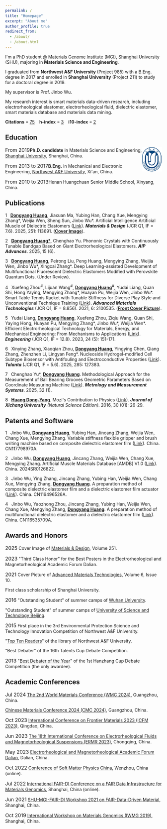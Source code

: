 ```yaml
---
permalink: /
title: "Homepage"
excerpt: "About me"
author_profile: true
redirect_from: 
  - /about/
  - /about.html
---
```


I'm a PhD student @ [Materials Genome Institute](https://mgi.shu.edu.cn/) (MGI), [Shanghai University](https://www.shu.edu.cn/) (SHU), majoring in **Materials Science and Engineering**.

I graduated from **Northwest A&F University** (Project 985) with a B.Eng. degree in 2017 and enrolled in **Shanghai University** (Project 211) to study for a doctoral degree in 2019.

My supervisor is Prof. Jinbo Wu.

My research interest is smart materials data-driven research, including electrorheological elastomer, electrorheological fluid, dielectric elastomer, smart materials database and materials data mining.

**Citations** = [75](https://scholar.google.com/citations?user=2MzGV54AAAAJ&hl=en) &ensp; **h-index** = [3](https://scholar.google.com/citations?user=2MzGV54AAAAJ&hl=en) &ensp; **i10-index** = [2](https://scholar.google.com/citations?user=2MzGV54AAAAJ&hl=en)


Education
------
<font size=3>From 2019</font><img src='/images/SHU LOGO2.png' align="right">**Ph.D. candidate** in Materials Science and Engineering, [Shanghai University](https://www.shu.edu.cn), Shanghai, China.

<font size=3>From 2013 to 2017</font>**B.Eng.** in Mechanical and Electronic Engineering, [Northwest A&F University](https://www.nwafu.edu.cn), Xi'an, China.

<font size=3>From 2010 to 2013</font>Henan Huangchuan Senior Middle School, Xinyang, China.

Publications
------
1 &ensp;**<u>Dongyang Huang</u>**, Jiaxuan Ma, Yubing Han, Chang Xue, Mengying Zhang\*, Weijia Wen, Sheng Sun, Jinbo Wu\*. Artificial Intelligence Artificial Muscle of Dielectric Elastomers ([Link](https://doi.org/10.1016/j.matdes.2025.113691)). ***Materials & Design*** (JCR Q1, IF = 7.6). 2025, 251: 113691. (**<u>Cover Image</u>**).

2 &ensp;**<u>Dongyang Huang*</u>**, Chenghao Yu. Phononic Crystals with Continuously Tunable Bandgap Based on Giant Electrorheological Elastomers. ***AIP Advances***. 2025, 15 (6).

3 &ensp;**<u>Dongyang Huang</u>**, Peirong Liu, Peng Huang, Mengying Zhang, Weijia Wen, Jinbo Wu\*, Xingcai Zhang\*. Deep Learning-assisted Development of Multifunctional Fluorescent Dielectric Elastomers Modified with Perovskite Quantum Dots. (Under Review).

4 &ensp;Xuefeng Zhou<sup>#</sup>, Lijuan Wang<sup>#</sup>, **<u>Dongyang Huang</u>**<sup>#</sup>, Yudai Liang, Quan Shi, Hong Yaying, Mengying Zhang\*, Huayan Pu, Weijia Wen, Jinbo Wu\*. Smart Table Tennis Racket with Tunable Stiffness for Diverse Play Style and Unconventional Technique Training ([Link](https://doi.org/10.1002/admt.202100535)). ***Advanced Materials Technologies*** (JCR Q1, IF = 8.856). 2021, 6: 2100535. (**<u>Front Cover Picture</u>**).

5 &ensp;Yudai Liang, **<u>Dongyang Huang</u>**, Xuefeng Zhou, Ziqiu Wang, Quan Shi, Yaying Hong, Huayan Pu, Mengying Zhang\*, Jinbo Wu\*, Weijia Wen\*. Efficient Electrorheological Technology for Materials, Energy, and Mechanical Engineering: From Mechanisms to Applications ([Link](https://doi.org/10.1016/j.eng.2022.01.014)). ***Engineering*** (JCR Q1, IF = 12.8). 2023, 24 (5): 151-171.

6 &ensp;Xinying Zhang, Xiaoqian Zhou, **<u>Dongyang Huang</u>**, Yingying Chen, Qiang Zhang, Zhenzhen Li, Lingyan Feng\*. Nucleoside Hydrogel-modified Cell Subtype Biosensor with Antifouling and Electroconductive Properties ([Link](https://www.sciencedirect.com/science/article/pii/S003991402401765X)). ***Talanta*** (JCR Q1, IF = 5.6). 2025, 285: 127383.

7 &ensp;Chenghao Yu\*, **<u>Dongyang Huang</u>**. Methodological Approach for the Measurement of Ball Bearing Grooves Geometric Parameters Based on Coordinate Measuring Machine ([Link](https://www.czasopisma.pan.pl/dlibra/publication/152776/edition/134759/content)). ***Metrology and Measurement Systems***. 2025, 32 (1).

8 &ensp;**<u>Huang Dong-Yang</u>**. Mozi's Contribution to Physics ([Link](https://link.cnki.net/doi/10.16104/j.issn.1673-1891.2016.01.008)). ***Journal of Xichang University*** *(Natural Science Edition)*. 2016, 30 (01): 26-29.

Patents and Software
------
1 &ensp;Jinbo Wu, **<u>Dongyang Huang</u>**, Yubing Han, Jincang Zhang, Weijia Wen, Chang Xue, Mengying Zhang. Variable stiffness flexible gripper and brush writing machine based on composite dielectric elastomer film ([Link](https://kns.cnki.net/kcms2/article/abstract?v=k15566fjT2lvmwzpPqzYnxf15lX3SjtIjj1XsEqzMwuZ1TG5oVCt6xcyna2l7wQNdS1QJZ6whzEUyUi9f_L-M4pMhMBaNfCRSK6blNUZ5Ff0ecflNXvTDps0vDfIZXDBK55Lz1rkdYrMWhmhaXgf_eVFFGIJwmSFbBLyjjA8Sealg14C8OfvpwfvorlV0eY2rruT_i7yBdgJ-9snYRoL6Iwii88C3QBzF7E2FQ4Jx38=&uniplatform=NZKPT)). China. CN117798970A.

2 &ensp;Jinbo Wu, **<u>Dongyang Huang</u>**, Jincang Zhang, Weijia Wen, Chang Xue, Mengying Zhang. Artificial Muscle Materials Database [AMDB] V1.0 ([Link](https://dongyanghuang.github.io/images/software.png)). China. 2024SR0126822.

3 &ensp;Jinbo Wu, Ying Zhang, Jincang Zhang, Yubing Han, Weijia Wen, Chang Xue, Mengying Zhang, **<u>Dongyang Huang</u>**. A preparation method of composite dielectric elastomer film and a dielectric elastomer film actuator ([Link](https://kns.cnki.net/kcms2/article/abstract?v=k15566fjT2mlaGofGAX3UNsbQm0ksiNZgvlz-6WAm-UvutqXcmta5suMpcL7_S7mm1iv85JOl6PnKp_pmxd2odm-5XM9XUuPTFy3IDO1MRZAEKh_7kfxCyKPjeqhYAQhHDE5ps4gFh0K_coyE9scRAn8Ohgf8QD1P1c1vDlheEPZklwwTtUp2lk3_wwFXHpwe3lB3a_fnDdis6fMGLsZk0UFjF9eUv1gxEp1cdXInSDxVTUEzDxkQvHq9Eh58wlarK0Ex7fW30PxgIaTAqUa1mFujFai-dZcb8ijnXRShVJNqz0AGbAcMxd3eMRZTVwrG0qrQDMr_oMXm3ojJttyetFCq5syxWq2ZcL-Jd6rRaTsbhOzS5iBuL52aepvviacSO9HENQzXnspAEzRTGVLyIg9dQpUSnjy&uniplatform=NZKPT)). China. CN116496526A.

4 &ensp;Jinbo Wu, Yaozhong Zhou, Jincang Zhang, Yubing Han, Weijia Wen, Chang Xue, Mengying Zhang, **<u>Dongyang Huang</u>**. A preparation method of multifunctional dielectric elastomer and a dielectric elastomer film ([Link](https://kns.cnki.net/kcms2/article/abstract?v=k15566fjT2nEUzcowggPBJboumSh6XE8zvJcGthBowVZ3FgvsubUAl4adDyhnByQr9iNJD6uTMFvQnyY8iYRLdJvznl8Y_ZBIMllY89S6XPvBS4bzddIOPP1JoeArv_JKDFv-cFBqSaf522bX8oA83jU7RaGVUqWUo-xzXrVfhEezasxxO85e8MItsfLGvR8eWRcukzdZ4CDS0d6nS3hHl3DeGl1dBkqk87Bv5TBk0j9ElLxBowLZ0KqqQXU22X1AnKO16ST2ZQ=&uniplatform=NZKPT)). China. CN116535709A.

Awards and Honors
------
<font size=3>2025</font> Cover Image of [Materials & Design](https://www.sciencedirect.com/science/article/pii/S0264127525001741), Volume 251. 

<font size=3>2023</font> "Third Class Honor" for the Best Posters in the Electrorheological and Magnetorheological Academic Forum Dalian.

<font size=3>2021</font> Cover Picture of [Advanced Materials Technologies](https://onlinelibrary.wiley.com/toc/2365709x/2021/6/10), Volume 6, Issue 10. 

First class scholarship of Shanghai University.

<font size=3>2016</font> "Outstanding Student" of summer camps of [Wuhan University](https://www.whu.edu.cn/).

"Outstanding Student" of summer camps of [University of Science and Technology Beijing](https://www.ustb.edu.cn/). 

<font size=3>2015</font> First place in the 3rd Environmental Protection Science and Technology Innovation Competition of Northwest A&F University. 

"[Top Ten Readers](https://oldlib.nwsuaf.edu.cn/dzpx/283009.htm)" of the library of Northwest A&F University. 

"Best Debater" of the 16th Talents Cup Debate Competition. 

<font size=3>2013</font> "[Best Debater of the Year](https://news.nwafu.edu.cn/xstdx/fc748ac3f10b4a0fbd48e1ac2b249b7a.htm)" of the 1st Hanzhang Cup Debate Competition (the only awardee). 

Academic Conferences
------
<font size=3>Jul 2024</font> [The 2nd World Materials Conference (WMC 2024)](https://cmc2024.scimeeting.cn/en/web/index/20751), Guangzhou, China. 

[Chinese Materials Conference 2024 (CMC 2024)](https://cmc2024.scimeeting.cn/cn/web/index/), Guangzhou, China. 

<font size=3>Oct 2023</font> [International Conference on Frontier Materials 2023 (ICFM 2023)](http://icfm2023.org.cn/index.html), Qingdao, China. 

<font size=3>Jun 2023</font> [The 18th International Conference on Electrorheological Fluids and Magnetorheological Suspensions (ERMR 2023)](https://ermr2023.aconf.org/),  Chongqing, China. 

<font size=3>May 2023</font> [Electrorheological and Magnetorheological Academic Forum Dalian](https://cstam.org.cn/article/16778185154490368.html), Dalian, China.

<font size=3>Oct 2022</font> [Conference of Soft Matter Physics China](http://softmat2021.cpsjournals.cn/index.php?m=82), Wenzhou, China (online). 

<font size=3>Jul 2022</font> [International FAIR-DI Conference on a FAIR Data Infrastructure for Materials Genomics](https://mgi.shu.edu.cn/info/1063/3062.htm), Shanghai, China (online). 

<font size=3>Jun 2021</font> [SHU-MGI-FAIR-DI Workshop 2021 on FAIR-Data-Driven Material](https://www.fair-di.eu/events/workshop-louvain-2021/louvain-2021-home), Shanghai, China.

<font size=3>Oct 2019</font> [International Workshop on Materials Genomics (IWMG 2019)](https://mgi.shu.edu.cn/info/1063/1766.htm), Shanghai, China. 

